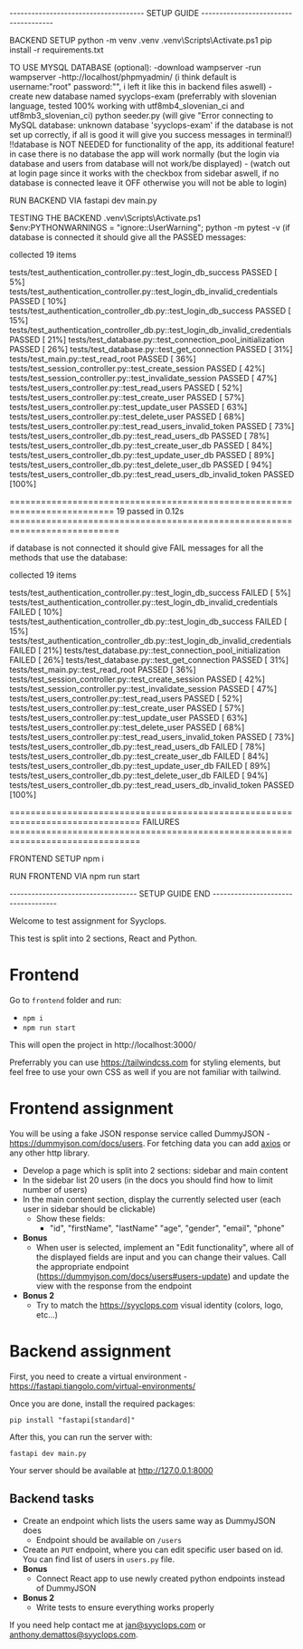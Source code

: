 ------------------------------------- SETUP GUIDE -------------------------------------

BACKEND SETUP
python -m venv .venv
.venv\Scripts\Activate.ps1
pip install -r requirements.txt

TO USE MYSQL DATABASE (optional):
-download wampserver
-run wampserver
-http://localhost/phpmyadmin/  (i think default is username:"root" password:"", i left it like this in backend files aswell)
-create new database named syyclops-exam (preferrably with slovenian language, tested 100% working with utf8mb4_slovenian_ci and utf8mb3_slovenian_ci)
python seeder.py  (will give "Error connecting to MySQL database: unknown database 'syyclops-exam' if the database is not set up correctly, if all is good it will give you success messages in terminal!)
!!database is NOT NEEDED for functionality of the app, its additional feature! in case there is no database the app will work normally (but the login via database and users from database will not work/be displayed) - (watch out at login page since it works with the checkbox from sidebar aswell, if no database is connected leave it OFF otherwise you will not be able to login)

RUN BACKEND VIA
fastapi dev main.py



TESTING THE BACKEND
.venv\Scripts\Activate.ps1
$env:PYTHONWARNINGS = "ignore::UserWarning"; python -m pytest -v  (if database is connected it should give all the PASSED messages:

collected 19 items

tests/test_authentication_controller.py::test_login_db_success PASSED                                                                                              [  5%] 
tests/test_authentication_controller.py::test_login_db_invalid_credentials PASSED                                                                                  [ 10%]
tests/test_authentication_controller_db.py::test_login_db_success PASSED                                                                                           [ 15%] 
tests/test_authentication_controller_db.py::test_login_db_invalid_credentials PASSED                                                                               [ 21%] 
tests/test_database.py::test_connection_pool_initialization PASSED                                                                                                 [ 26%] 
tests/test_database.py::test_get_connection PASSED                                                                                                                 [ 31%] 
tests/test_main.py::test_read_root PASSED                                                                                                                          [ 36%] 
tests/test_session_controller.py::test_create_session PASSED                                                                                                       [ 42%] 
tests/test_session_controller.py::test_invalidate_session PASSED                                                                                                   [ 47%] 
tests/test_users_controller.py::test_read_users PASSED                                                                                                             [ 52%] 
tests/test_users_controller.py::test_create_user PASSED                                                                                                            [ 57%] 
tests/test_users_controller.py::test_update_user PASSED                                                                                                            [ 63%] 
tests/test_users_controller.py::test_delete_user PASSED                                                                                                            [ 68%] 
tests/test_users_controller.py::test_read_users_invalid_token PASSED                                                                                               [ 73%] 
tests/test_users_controller_db.py::test_read_users_db PASSED                                                                                                       [ 78%] 
tests/test_users_controller_db.py::test_create_user_db PASSED                                                                                                      [ 84%] 
tests/test_users_controller_db.py::test_update_user_db PASSED                                                                                                      [ 89%] 
tests/test_users_controller_db.py::test_delete_user_db PASSED                                                                                                      [ 94%] 
tests/test_users_controller_db.py::test_read_users_db_invalid_token PASSED                                                                                         [100%] 

========================================================================== 19 passed in 0.12s ===========================================================================


if database is not connected it should give FAIL messages for all the methods that use the database:


collected 19 items

tests/test_authentication_controller.py::test_login_db_success FAILED                                                                                              [  5%]
tests/test_authentication_controller.py::test_login_db_invalid_credentials FAILED                                                                                  [ 10%] 
tests/test_authentication_controller_db.py::test_login_db_success FAILED                                                                                           [ 15%] 
tests/test_authentication_controller_db.py::test_login_db_invalid_credentials FAILED                                                                               [ 21%]
tests/test_database.py::test_connection_pool_initialization FAILED                                                                                                 [ 26%] 
tests/test_database.py::test_get_connection PASSED                                                                                                                 [ 31%] 
tests/test_main.py::test_read_root PASSED                                                                                                                          [ 36%] 
tests/test_session_controller.py::test_create_session PASSED                                                                                                       [ 42%] 
tests/test_session_controller.py::test_invalidate_session PASSED                                                                                                   [ 47%] 
tests/test_users_controller.py::test_read_users PASSED                                                                                                             [ 52%] 
tests/test_users_controller.py::test_create_user PASSED                                                                                                            [ 57%]
tests/test_users_controller.py::test_update_user PASSED                                                                                                            [ 63%] 
tests/test_users_controller.py::test_delete_user PASSED                                                                                                            [ 68%] 
tests/test_users_controller.py::test_read_users_invalid_token PASSED                                                                                               [ 73%] 
tests/test_users_controller_db.py::test_read_users_db FAILED                                                                                                       [ 78%]
tests/test_users_controller_db.py::test_create_user_db FAILED                                                                                                      [ 84%] 
tests/test_users_controller_db.py::test_update_user_db FAILED                                                                                                      [ 89%] 
tests/test_users_controller_db.py::test_delete_user_db FAILED                                                                                                      [ 94%] 
tests/test_users_controller_db.py::test_read_users_db_invalid_token PASSED                                                                                         [100%] 

=============================================================================== FAILURES ===============================================================================



FRONTEND SETUP
npm i

RUN FRONTEND VIA
npm run start


----------------------------------- SETUP GUIDE END -----------------------------------


Welcome to test assignment for Syyclops.

This test is split into 2 sections, React and Python.

# Frontend
Go to `frontend` folder and run:
- `npm i`
- `npm run start`

This will open the project in http://localhost:3000/

Preferrably you can use https://tailwindcss.com for styling elements, but feel free to use your own CSS as well if you are not familiar with tailwind.

# Frontend assignment
You will be using a fake JSON response service called DummyJSON - https://dummyjson.com/docs/users. For fetching data you can add [axios](https://axios-http.com/docs/intro) or any other http library.
- Develop a page which is split into 2 sections: sidebar and main content
- In the sidebar list 20 users (in the docs you should find how to limit number of users)
- In the main content section, display the currently selected user (each user in sidebar should be clickable)
  - Show these fields:
    - "id", "firstName", "lastName" "age", "gender", "email", "phone"
- **Bonus**
  - When user is selected, implement an "Edit functionality", where all of the displayed fields are input and you can change their values. Call the appropriate endpoint (https://dummyjson.com/docs/users#users-update) and update the view with the response from the endpoint
- **Bonus 2**
  - Try to match the https://syyclops.com visual identity (colors, logo, etc...)


# Backend assignment
First, you need to create a virtual environment - https://fastapi.tiangolo.com/virtual-environments/

Once you are done, install the required packages:

```
pip install "fastapi[standard]"
```

After this, you can run the server with:

```
fastapi dev main.py
```

Your server should be available at http://127.0.0.1:8000

## Backend tasks

- Create an endpoint which lists the users same way as DummyJSON does
  - Endpoint should be available on `/users`
- Create an `PUT` endpoint, where you can edit specific user based on id. You can find list of users in `users.py` file.
- **Bonus**
  - Connect React app to use newly created python endpoints instead of DummyJSON
- **Bonus 2**
  - Write tests to ensure everything works properly

If you need help contact me at jan@syyclops.com or anthony.demattos@syyclops.com.
